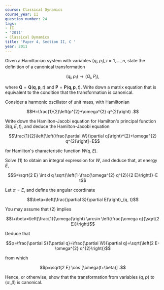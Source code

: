 ```yaml
---
course: Classical Dynamics
course_year: II
question_number: 24
tags:
- II
- '2011'
- Classical Dynamics
title: 'Paper 4, Section II, C '
year: 2011
---
```




Given a Hamiltonian system with variables $\left(q_{i}, p_{i}\right), i=1, \ldots, n$, state the definition of a canonical transformation

$$\left(q_{i}, p_{i}\right) \rightarrow\left(Q_{i}, P_{i}\right),$$

where $\mathbf{Q}=\mathbf{Q}(\mathbf{q}, \mathbf{p}, t)$ and $\mathbf{P}=\mathbf{P}(\mathbf{q}, \mathbf{p}, t)$. Write down a matrix equation that is equivalent to the condition that the transformation is canonical.

Consider a harmonic oscillator of unit mass, with Hamiltonian

$$H=\frac{1}{2}\left(p^{2}+\omega^{2} q^{2}\right) .$$

Write down the Hamilton-Jacobi equation for Hamilton's principal function $S(q, E, t)$, and deduce the Hamilton-Jacobi equation

$$\frac{1}{2}\left[\left(\frac{\partial W}{\partial q}\right)^{2}+\omega^{2} q^{2}\right]=E$$

for Hamilton's characteristic function $W(q, E)$.

Solve (1) to obtain an integral expression for $W$, and deduce that, at energy $E$,

$$S=\sqrt{2 E} \int d q \sqrt{\left(1-\frac{\omega^{2} q^{2}}{2 E}\right)}-E t$$

Let $\alpha=E$, and define the angular coordinate

$$\beta=\left(\frac{\partial S}{\partial E}\right)_{q, t}$$

You may assume that (2) implies

$$t+\beta=\left(\frac{1}{\omega}\right) \arcsin \left(\frac{\omega q}{\sqrt{2 E}}\right)$$

Deduce that

$$p=\frac{\partial S}{\partial q}=\frac{\partial W}{\partial q}=\sqrt{\left(2 E-\omega^{2} q^{2}\right)}$$

from which

$$p=\sqrt{2 E} \cos [\omega(t+\beta)] .$$

Hence, or otherwise, show that the transformation from variables $(q, p)$ to $(\alpha, \beta)$ is canonical.